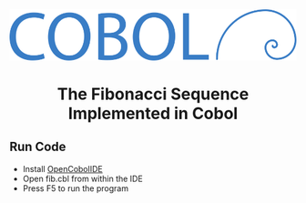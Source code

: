 <img src = "logo/COBOL_FIB_LOGO.svg">

<h1 style="text-align: center;">The Fibonacci Sequence Implemented in Cobol</h1>
<h2>Run Code</h2>
<ul>
    <li>Install <a href = "https://opencobolide.readthedocs.io/en/latest/download.html">OpenCobolIDE</a></li>
    <li>Open fib.cbl from within the IDE</li>
    <li>Press F5 to run the program</li>
</ul>